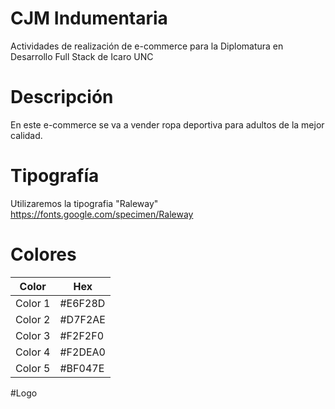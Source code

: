 # CJM Indumentaria
Actividades de realización de e-commerce para la Diplomatura en Desarrollo Full Stack de Icaro UNC
# Descripción
En este e-commerce se va a vender ropa deportiva para adultos de la mejor calidad.
# Tipografía 
Utilizaremos la tipografia "Raleway" https://fonts.google.com/specimen/Raleway
# Colores
| Color             | Hex                                                                |
| ----------------- | ------------------------------------------------------------------ |
| Color 1 |#E6F28D |
| Color 2 |#D7F2AE |
| Color 3 |#F2F2F0 |
| Color 4 |#F2DEA0 |
| Color 5 |#BF047E |

#Logo
